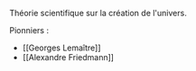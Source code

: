 Théorie scientifique sur la création de l'univers.

Pionniers :
- [[Georges Lemaître]]
- [[Alexandre Friedmann]]